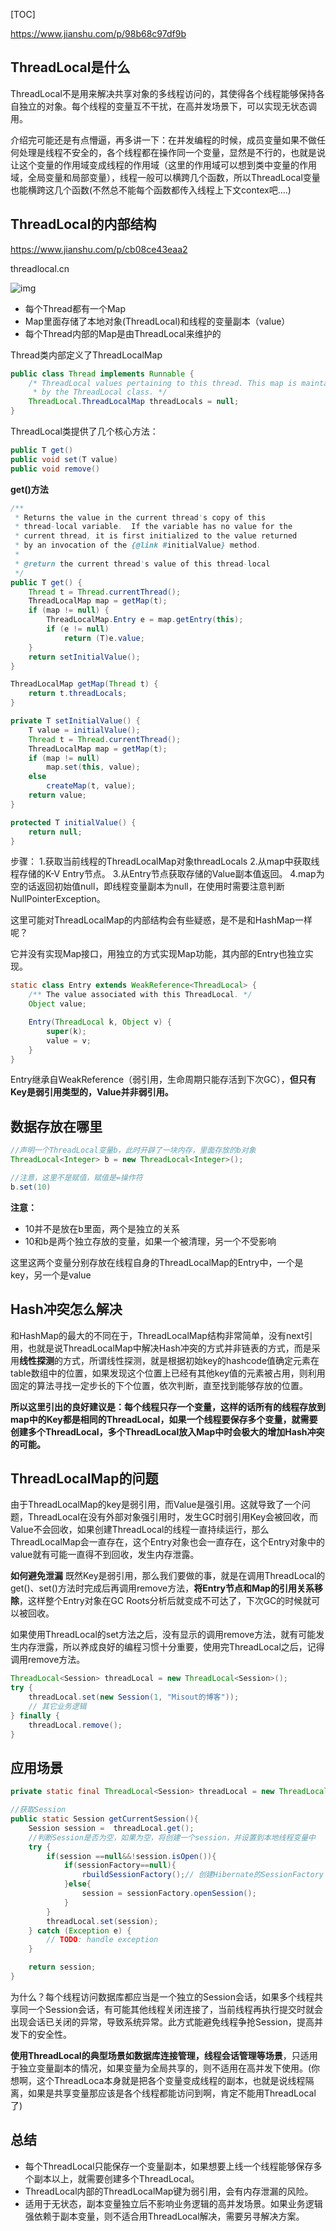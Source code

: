 [TOC]

https://www.jianshu.com/p/98b68c97df9b

## ThreadLocal是什么

ThreadLocal不是用来解决共享对象的多线程访问的，其使得各个线程能够保持各自独立的对象。每个线程的变量互不干扰，在高并发场景下，可以实现无状态调用。

介绍完可能还是有点懵逼，再多讲一下：在并发编程的时候，成员变量如果不做任何处理是线程不安全的，各个线程都在操作同一个变量，显然是不行的，也就是说让这个变量的作用域变成线程的作用域（这里的作用域可以想到类中变量的作用域，全局变量和局部变量），线程一般可以横跨几个函数，所以ThreadLocal变量也能横跨这几个函数(不然总不能每个函数都传入线程上下文contex吧....)



## ThreadLocal的内部结构

https://www.jianshu.com/p/cb08ce43eaa2

threadlocal.cn

![img](https://cdn.jsdelivr.net/gh/Peihao-Zhu/blogImage@master/data/20201110202059)

- 每个Thread都有一个Map
- Map里面存储了本地对象(ThreadLocal)和线程的变量副本（value）
- 每个Thread内部的Map是由ThreadLocal来维护的

Thread类内部定义了ThreadLocalMap

```java
public class Thread implements Runnable {
    /* ThreadLocal values pertaining to this thread. This map is maintained
     * by the ThreadLocal class. */
    ThreadLocal.ThreadLocalMap threadLocals = null;
}
```

ThreadLocal类提供了几个核心方法：

```java
public T get()
public void set(T value)
public void remove()
```

**get()方法**

```java
/**
 * Returns the value in the current thread's copy of this
 * thread-local variable.  If the variable has no value for the
 * current thread, it is first initialized to the value returned
 * by an invocation of the {@link #initialValue} method.
 *
 * @return the current thread's value of this thread-local
 */
public T get() {
    Thread t = Thread.currentThread();
    ThreadLocalMap map = getMap(t);
    if (map != null) {
        ThreadLocalMap.Entry e = map.getEntry(this);
        if (e != null)
            return (T)e.value;
    }
    return setInitialValue();
}

ThreadLocalMap getMap(Thread t) {
    return t.threadLocals;
}

private T setInitialValue() {
    T value = initialValue();
    Thread t = Thread.currentThread();
    ThreadLocalMap map = getMap(t);
    if (map != null)
        map.set(this, value);
    else
        createMap(t, value);
    return value;
}

protected T initialValue() {
    return null;
}
```

步骤：
 1.获取当前线程的ThreadLocalMap对象threadLocals
 2.从map中获取线程存储的K-V Entry节点。
 3.从Entry节点获取存储的Value副本值返回。
 4.map为空的话返回初始值null，即线程变量副本为null，在使用时需要注意判断NullPointerException。



这里可能对ThreadLocalMap的内部结构会有些疑惑，是不是和HashMap一样呢？

它并没有实现Map接口，用独立的方式实现Map功能，其内部的Entry也独立实现。

```java
static class Entry extends WeakReference<ThreadLocal> {
    /** The value associated with this ThreadLocal. */
    Object value;

    Entry(ThreadLocal k, Object v) {
        super(k);
        value = v;
    }
}
```

Entry继承自WeakReference（弱引用，生命周期只能存活到下次GC），**但只有Key是弱引用类型的，Value并非弱引用。**



## 数据存放在哪里

```java
//声明一个ThreadLocal变量b，此时开辟了一块内存，里面存放的b对象
ThreadLocal<Integer> b = new ThreadLocal<Integer>();

//注意，这里不是赋值，赋值是=操作符
b.set(10)
```

**注意：**

- 10并不是放在b里面，两个是独立的关系
- 10和b是两个独立存放的变量，如果一个被清理，另一个不受影响

这里这两个变量分别存放在线程自身的ThreadLocalMap的Entry中，一个是key，另一个是value

## Hash冲突怎么解决

和HashMap的最大的不同在于，ThreadLocalMap结构非常简单，没有next引用，也就是说ThreadLocalMap中解决Hash冲突的方式并非链表的方式，而是采用**线性探测**的方式，所谓线性探测，就是根据初始key的hashcode值确定元素在table数组中的位置，如果发现这个位置上已经有其他key值的元素被占用，则利用固定的算法寻找一定步长的下个位置，依次判断，直至找到能够存放的位置。

**所以这里引出的良好建议是：每个线程只存一个变量，这样的话所有的线程存放到map中的Key都是相同的ThreadLocal，如果一个线程要保存多个变量，就需要创建多个ThreadLocal，多个ThreadLocal放入Map中时会极大的增加Hash冲突的可能。**



## ThreadLocalMap的问题

由于ThreadLocalMap的key是弱引用，而Value是强引用。这就导致了一个问题，ThreadLocal在没有外部对象强引用时，发生GC时弱引用Key会被回收，而Value不会回收，如果创建ThreadLocal的线程一直持续运行，那么ThreadLocalMap会一直存在，这个Entry对象也会一直存在，这个Entry对象中的value就有可能一直得不到回收，发生内存泄露。

**如何避免泄漏**
 既然Key是弱引用，那么我们要做的事，就是在调用ThreadLocal的get()、set()方法时完成后再调用remove方法，**将Entry节点和Map的引用关系移除**，这样整个Entry对象在GC Roots分析后就变成不可达了，下次GC的时候就可以被回收。

如果使用ThreadLocal的set方法之后，没有显示的调用remove方法，就有可能发生内存泄露，所以养成良好的编程习惯十分重要，使用完ThreadLocal之后，记得调用remove方法。

```java
ThreadLocal<Session> threadLocal = new ThreadLocal<Session>();
try {
    threadLocal.set(new Session(1, "Misout的博客"));
    // 其它业务逻辑
} finally {
    threadLocal.remove();
}
```

## 应用场景

```java
private static final ThreadLocal<Session> threadLocal = new ThreadLocal<Session>();

//获取Session
public static Session getCurrentSession(){
    Session session =  threadLocal.get();
    //判断Session是否为空，如果为空，将创建一个session，并设置到本地线程变量中
    try {
        if(session ==null&&!session.isOpen()){
            if(sessionFactory==null){
                rbuildSessionFactory();// 创建Hibernate的SessionFactory
            }else{
                session = sessionFactory.openSession();
            }
        }
        threadLocal.set(session);
    } catch (Exception e) {
        // TODO: handle exception
    }

    return session;
}
```

为什么？每个线程访问数据库都应当是一个独立的Session会话，如果多个线程共享同一个Session会话，有可能其他线程关闭连接了，当前线程再执行提交时就会出现会话已关闭的异常，导致系统异常。此方式能避免线程争抢Session，提高并发下的安全性。



**使用ThreadLocal的典型场景如数据库连接管理，线程会话管理等场景**，只适用于独立变量副本的情况，如果变量为全局共享的，则不适用在高并发下使用。(你想啊，这个ThreadLoca本身就是把各个变量变成线程的副本，也就是说线程隔离，如果是共享变量那应该是各个线程都能访问到啊，肯定不能用ThreadLocal了)

## 总结

- 每个ThreadLocal只能保存一个变量副本，如果想要上线一个线程能够保存多个副本以上，就需要创建多个ThreadLocal。
- ThreadLocal内部的ThreadLocalMap键为弱引用，会有内存泄漏的风险。
- 适用于无状态，副本变量独立后不影响业务逻辑的高并发场景。如果业务逻辑强依赖于副本变量，则不适合用ThreadLocal解决，需要另寻解决方案。



